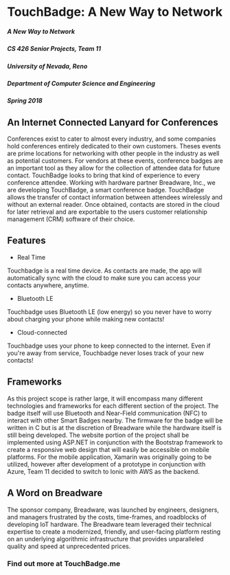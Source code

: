 # TouchBadge: A New Way to Network

##### A New Way to Network
##### CS 426 Senior Projects, Team 11
##### University of Nevada, Reno
##### Department of Computer Science and Engineering
##### Spring 2018

## An Internet Connected Lanyard for Conferences

Conferences exist to cater to almost every industry, and some companies hold conferences entirely dedicated to their own customers. Theses events are prime locations for networking with other people in the industry as well as potential customers. For vendors at these events, conference badges are an important tool as they allow for the collection of attendee data for future contact. TouchBadge looks to bring that kind of experience to every conference attendee. Working with hardware partner Breadware, Inc., we are developing TouchBadge, a smart conference badge. TouchBadge allows the transfer of contact information between attendees wirelessly and without an external reader. Once obtained, contacts are stored in the cloud for later retrieval and are exportable to the users customer relationship management (CRM) software of their choice.

## Features

* Real Time

Touchbadge is a real time device. As contacts are made, the app will automatically sync with the cloud to make sure you can access your contacts anywhere, anytime.

* Bluetooth LE

Touchbadge uses Bluetooth LE (low energy) so you never have to worry about charging your phone while making new contacts!

* Cloud-connected

Touchbadge uses your phone to keep connected to the internet. Even if you're away from service, Touchbadge never loses track of your new contacts!

## Frameworks

As this project scope is rather large, it will encompass many different technologies and frameworks for each different section of the project. The badge itself will use Bluetooth and Near-Field communication (NFC) to interact with other Smart Badges nearby. The firmware for the badge will be written in C but is at the discretion of Breadware while the hardware itself is still being developed. The website portion of the project shall be implemented using ASP.NET in conjunction with the Bootstrap framework to create a responsive web design that will easily be accessible on mobile platforms. For the mobile application, Xamarin was originally going to be utilized, however after development of a prototype in conjunction with Azure, Team 11 decided to switch to Ionic with AWS as the backend.

## A Word on Breadware

The sponsor company, Breadware, was launched by engineers, designers, and managers frustrated by the costs, time-frames, and roadblocks of developing IoT hardware. The Breadware team leveraged their technical expertise to create a modernized, friendly, and user-facing platform resting on an underlying algorithmic infrastructure that provides unparalleled quality and speed at unprecedented prices.

### Find out more at TouchBadge.me
